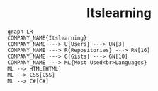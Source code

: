<h1 align="center">Itslearning</h1>

```mermaid
graph LR
COMPANY_NAME{Itslearning}
COMPANY_NAME ---> U{Users} ---> UN[3]
COMPANY_NAME ---> R{Repositories} ---> RN[16]
COMPANY_NAME ---> G{Gists} ---> GN[10]
COMPANY_NAME ---> ML{Most Used<br>Languages}
ML --> HTML[HTML]
ML --> CSS[CSS]
ML --> C#[C#]
```
